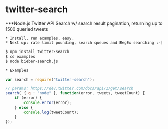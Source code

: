 
twitter-search
==============

***Node.js Twitter API Search w/ search result pagination, returning up to 1500 queried tweets

	* Install, run examples, easy.
	* Next up: rate limit pounding, search queues and RegEx searching :-]

```bash
$ npm install twitter-search
$ cd examples
$ node bieber-search.js
```

	* Examples

```javascript
var search = require("twitter-search");

// params: https://dev.twitter.com/docs/api/1/get/search
search( { q : "node" }, function(error, tweets, tweetCount) {
	if (error) {
		console.error(error);
	} else {
		console.log(tweetCount);
	}
});
```